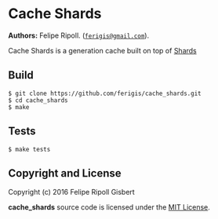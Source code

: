 
# Cache Shards

__Authors:__ Felipe Ripoll. ([`ferigis@gmail.com`](mailto:ferigis@gmail.com)).

Cache Shards is a generation cache built on top of [Shards](https://github.com/cabol/shards)

## Build

    $ git clone https://github.com/ferigis/cache_shards.git
    $ cd cache_shards
    $ make

## Tests

    $ make tests

## Copyright and License

Copyright (c) 2016 Felipe Ripoll Gisbert

**cache_shards** source code is licensed under the [MIT License](LICENSE.md).
